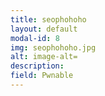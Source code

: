 ```yaml
---
title: seophohoho
layout: default
modal-id: 8
img: seophohoho.jpg
alt: image-alt=
description: 
field: Pwnable
---
```

